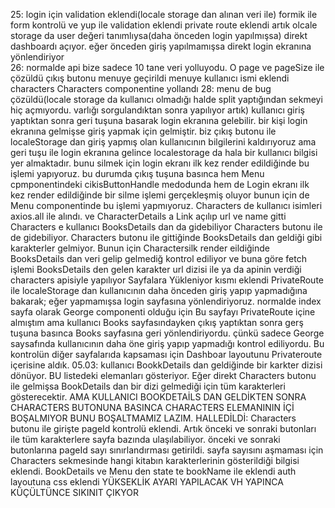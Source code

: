 25:
login için validation eklendi(locale storage dan alınan veri ile)
formik ile form kontrolü ve yup ile validation eklendi
private route eklendi artık olcale storage da user değeri tanımlıysa(daha önceden login yapılmışsa) direkt dashboardı açıyor. eğer önceden giriş yapılmamışsa direkt login ekranına yönlendiriyor
<br/>
26:
normalde api bize sadece 10 tane veri yolluyodu. O page ve pageSize ile çözüldü
çıkış butonu menuye geçirildi
menuye kullanıcı ismi eklendi
characters Characters componentine yollandı
28:
menu de bug çözüldü(locale storage da kullanıcı olmadığı halde split yaptığından sekmeyi hiç açmıyordu. varlığı sorgulandıktan sonra yapılıyor artık)
kullanıcı giriş yaptıktan sonra geri tuşuna basarak login ekranına gelebilir. bir kişi login ekranına gelmişse giriş yapmak için gelmiştir.
	biz çıkış butonu ile localeStorage dan giriş yapmış olan kullanıcının bilgilerini kaldırıyoruz ama geri tuşu ile login ekranına gelince localestorage da hala bir kullanıcı bilgisi yer almaktadır.
	bunu silmek için login ekranı ilk kez render edildiğinde bu işlemi yapıyoruz.
	bu durumda çıkış tuşuna basınca hem Menu cpmponentindeki cikisButtonHandle medodunda hem de Login ekranı ilk kez render edildiğinde bir silme işlemi gerçekleşmiş oluyor bunun için de Menu componentinde bu işlemi yapmıyoruz.
Characters de kullanıcı isimleri axios.all ile alındı. ve CharacterDetails a Link açılıp url ve name gitti
Characters e kullanıcı BooksDetails dan da gidebiliyor Characters butonu ile de gidebiliyor. Characters butonu ile gittiğinde BooksDetails dan geldiği gibi karakterler gelmiyor. Bunun için Charactersilk render eildiğinde
	BooksDetails dan veri gelip gelmediğ kontrol ediliyor ve buna göre fetch işlemi BooksDetails den gelen karakter url dizisi ile ya da apinin verdiği characters apisiyle yapılıyor
Sayfalara Yükleniyor kısmı eklendi
PrivateRoute ile localeStorage dan kullanıcının daha önceden giriş yapıp yapmadığına bakarak; eğer yapmamışsa login sayfasına yönlendiriyoruz. normalde index sayfa olarak George componenti olduğu için Bu sayfayı PrivateRoute 
	içine almıştım ama kullanıcı Books sayfasındayken çıkış yaptıktan sonra gerş tuşuna basınca Books sayfasına geri yönlendiriyordu. çünkü sadece George saysafında kullanıcının daha öne giriş yapıp yapmadığı kontrol ediliyordu. 
	Bu kontrolün diğer sayfalarıda  kapsaması için Dashboar layoutunu Privateroute içerisine aldık.
05.03:
kullanıcı BookkDetails dan geldiğinde bir karkter dizisi dönüyor. BU listedeki elemanları gösteriyor. Eğer direkt Characters butonu ile gelmişsa 
	BookDetails dan bir dizi gelmediği için tüm karakterleri gösterecektir. AMA KULLANICI BOOKDETAİLS DAN GELDİKTEN SONRA CHARACTERS BUTONUNA BASINCA 
	CHARACTERS ELEMANININ İÇİ BOŞALMIYOR BUNU BOŞALTMAMIZ LAZIM.
	HALLEDİLDİ: 
Characters butonu ile girişte pageId kontrolü eklendi. Artık önceki ve sonraki butonları ile tüm karakterlere sayfa bazında ulaşılabiliyor.
önceki ve sonraki butonlarına pageId sayı sınırlandırması getirildi. sayfa sayısını aşmaması için
Characters sekmesinde hangi kitabın karakterlerinin gösterildiği bilgisi eklendi. BookDetails ve Menu den state te bookName ile eklendi
auth layoutuna css eklendi  YÜKSEKLİK AYARI YAPILACAK VH YAPINCA KÜÇÜLTÜNCE SIKINIT ÇIKYOR
